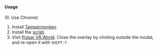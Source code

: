 #### Usage

(0. Use Chrome)
1. Install [Tampermonkey](https://chrome.google.com/webstore/detail/tampermonkey/dhdgffkkebhmkfjojejmpbldmpobfkfo?hl=en).
2. Install the [script](https://raw.githubusercontent.com/mcrichton/pulsarmonkey/master/pulsar.user.js).
3. Visit [Pulsar VR.World](https://pulsar-admin.vr.world). Close the overlay by clicking outside the modal, and re-open it with `SHIFT-T`.
